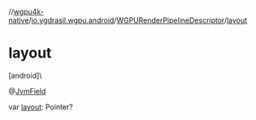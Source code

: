 //[wgpu4k-native](../../../index.md)/[io.ygdrasil.wgpu.android](../index.md)/[WGPURenderPipelineDescriptor](index.md)/[layout](layout.md)

# layout

[android]\

@[JvmField](https://kotlinlang.org/api/core/kotlin-stdlib/kotlin.jvm/-jvm-field/index.html)

var [layout](layout.md): Pointer?